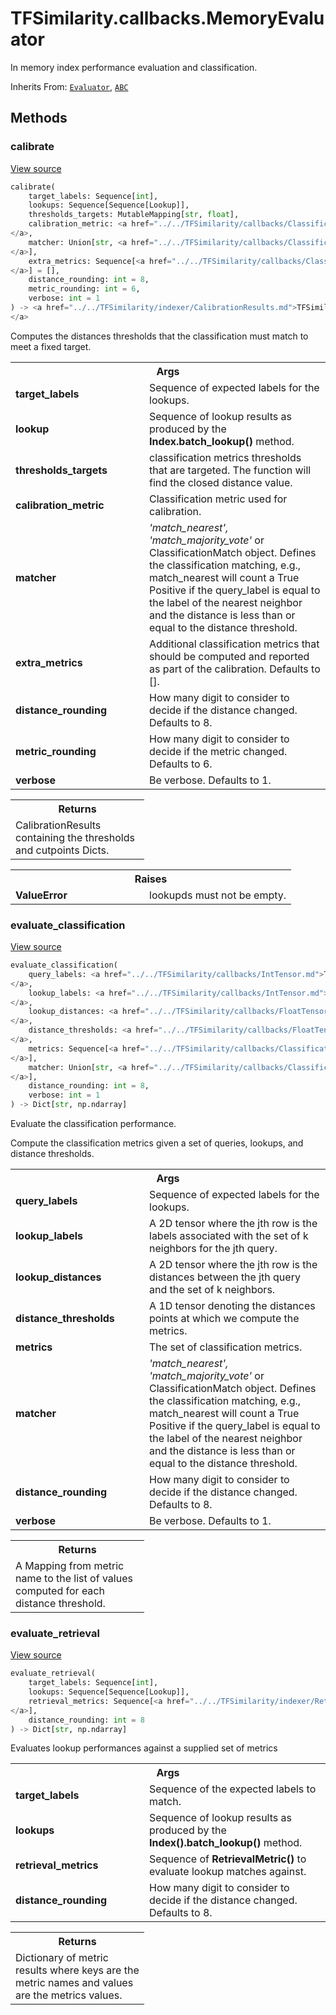# TFSimilarity.callbacks.MemoryEvaluator





In memory index performance evaluation and classification.

Inherits From: [`Evaluator`](../../TFSimilarity/callbacks/Evaluator.md), [`ABC`](../../TFSimilarity/distances/ABC.md)

<!-- Placeholder for "Used in" -->


## Methods

<h3 id="calibrate">calibrate</h3>

<a target="_blank" href="https://github.com/tensorflow/similarity/blob/master/tensorflow_similarity/evaluators/memory_evaluator.py#L176-L366">View source</a>

```python
calibrate(
    target_labels: Sequence[int],
    lookups: Sequence[Sequence[Lookup]],
    thresholds_targets: MutableMapping[str, float],
    calibration_metric: <a href="../../TFSimilarity/callbacks/ClassificationMetric.md">TFSimilarity.callbacks.ClassificationMetric```
</a>,
    matcher: Union[str, <a href="../../TFSimilarity/callbacks/ClassificationMatch.md">TFSimilarity.callbacks.ClassificationMatch```
</a>],
    extra_metrics: Sequence[<a href="../../TFSimilarity/callbacks/ClassificationMetric.md">TFSimilarity.callbacks.ClassificationMetric```
</a>] = [],
    distance_rounding: int = 8,
    metric_rounding: int = 6,
    verbose: int = 1
) -> <a href="../../TFSimilarity/indexer/CalibrationResults.md">TFSimilarity.indexer.CalibrationResults```
</a>
```


Computes the distances thresholds that the classification must match to
meet a fixed target.

<!-- Tabular view -->
 <table class="responsive fixed orange">
<colgroup><col width="214px"><col></colgroup>
<tr><th colspan="2">Args</th></tr>

<tr>
<td>
<b>target_labels</b>
</td>
<td>
Sequence of expected labels for the lookups.
</td>
</tr><tr>
<td>
<b>lookup</b>
</td>
<td>
Sequence of lookup results as produced by the
<b>Index.batch_lookup()</b> method.
</td>
</tr><tr>
<td>
<b>thresholds_targets</b>
</td>
<td>
classification metrics thresholds that are
targeted. The function will find the closed distance value.
</td>
</tr><tr>
<td>
<b>calibration_metric</b>
</td>
<td>
Classification metric used for calibration.
</td>
</tr><tr>
<td>
<b>matcher</b>
</td>
<td>
<i>'match_nearest', 'match_majority_vote'</i> or
ClassificationMatch object. Defines the classification matching,
e.g., match_nearest will count a True Positive if the query_label
is equal to the label of the nearest neighbor and the distance is
less than or equal to the distance threshold.
</td>
</tr><tr>
<td>
<b>extra_metrics</b>
</td>
<td>
Additional classification metrics that should be
computed and reported as part of the calibration. Defaults to [].
</td>
</tr><tr>
<td>
<b>distance_rounding</b>
</td>
<td>
How many digit to consider to
decide if the distance changed. Defaults to 8.
</td>
</tr><tr>
<td>
<b>metric_rounding</b>
</td>
<td>
How many digit to consider to decide if
the metric changed. Defaults to 6.
</td>
</tr><tr>
<td>
<b>verbose</b>
</td>
<td>
Be verbose. Defaults to 1.
</td>
</tr>
</table>



<!-- Tabular view -->
 <table class="responsive fixed orange">
<colgroup><col width="214px"><col></colgroup>
<tr><th colspan="2">Returns</th></tr>
<tr class="alt">
<td colspan="2">
CalibrationResults containing the thresholds and cutpoints Dicts.
</td>
</tr>

</table>



<!-- Tabular view -->
 <table class="responsive fixed orange">
<colgroup><col width="214px"><col></colgroup>
<tr><th colspan="2">Raises</th></tr>

<tr>
<td>
<b>ValueError</b>
</td>
<td>
lookupds must not be empty.
</td>
</tr>
</table>



<h3 id="evaluate_classification">evaluate_classification</h3>

<a target="_blank" href="https://github.com/tensorflow/similarity/blob/master/tensorflow_similarity/evaluators/memory_evaluator.py#L98-L174">View source</a>

```python
evaluate_classification(
    query_labels: <a href="../../TFSimilarity/callbacks/IntTensor.md">TFSimilarity.callbacks.IntTensor```
</a>,
    lookup_labels: <a href="../../TFSimilarity/callbacks/IntTensor.md">TFSimilarity.callbacks.IntTensor```
</a>,
    lookup_distances: <a href="../../TFSimilarity/callbacks/FloatTensor.md">TFSimilarity.callbacks.FloatTensor```
</a>,
    distance_thresholds: <a href="../../TFSimilarity/callbacks/FloatTensor.md">TFSimilarity.callbacks.FloatTensor```
</a>,
    metrics: Sequence[<a href="../../TFSimilarity/callbacks/ClassificationMetric.md">TFSimilarity.callbacks.ClassificationMetric```
</a>],
    matcher: Union[str, <a href="../../TFSimilarity/callbacks/ClassificationMatch.md">TFSimilarity.callbacks.ClassificationMatch```
</a>],
    distance_rounding: int = 8,
    verbose: int = 1
) -> Dict[str, np.ndarray]
```


Evaluate the classification performance.

Compute the classification metrics given a set of queries, lookups, and
distance thresholds.

<!-- Tabular view -->
 <table class="responsive fixed orange">
<colgroup><col width="214px"><col></colgroup>
<tr><th colspan="2">Args</th></tr>

<tr>
<td>
<b>query_labels</b>
</td>
<td>
Sequence of expected labels for the lookups.
</td>
</tr><tr>
<td>
<b>lookup_labels</b>
</td>
<td>
A 2D tensor where the jth row is the labels
associated with the set of k neighbors for the jth query.
</td>
</tr><tr>
<td>
<b>lookup_distances</b>
</td>
<td>
A 2D tensor where the jth row is the distances
between the jth query and the set of k neighbors.
</td>
</tr><tr>
<td>
<b>distance_thresholds</b>
</td>
<td>
A 1D tensor denoting the distances points at
which we compute the metrics.
</td>
</tr><tr>
<td>
<b>metrics</b>
</td>
<td>
The set of classification metrics.
</td>
</tr><tr>
<td>
<b>matcher</b>
</td>
<td>
<i>'match_nearest', 'match_majority_vote'</i> or
ClassificationMatch object. Defines the classification matching,
e.g., match_nearest will count a True Positive if the query_label
is equal to the label of the nearest neighbor and the distance is
less than or equal to the distance threshold.
</td>
</tr><tr>
<td>
<b>distance_rounding</b>
</td>
<td>
How many digit to consider to
decide if the distance changed. Defaults to 8.
</td>
</tr><tr>
<td>
<b>verbose</b>
</td>
<td>
Be verbose. Defaults to 1.
</td>
</tr>
</table>



<!-- Tabular view -->
 <table class="responsive fixed orange">
<colgroup><col width="214px"><col></colgroup>
<tr><th colspan="2">Returns</th></tr>
<tr class="alt">
<td colspan="2">
A Mapping from metric name to the list of values computed for each
distance threshold.
</td>
</tr>

</table>



<h3 id="evaluate_retrieval">evaluate_retrieval</h3>

<a target="_blank" href="https://github.com/tensorflow/similarity/blob/master/tensorflow_similarity/evaluators/memory_evaluator.py#L39-L96">View source</a>

```python
evaluate_retrieval(
    target_labels: Sequence[int],
    lookups: Sequence[Sequence[Lookup]],
    retrieval_metrics: Sequence[<a href="../../TFSimilarity/indexer/RetrievalMetric.md">TFSimilarity.indexer.RetrievalMetric```
</a>],
    distance_rounding: int = 8
) -> Dict[str, np.ndarray]
```


Evaluates lookup performances against a supplied set of metrics


<!-- Tabular view -->
 <table class="responsive fixed orange">
<colgroup><col width="214px"><col></colgroup>
<tr><th colspan="2">Args</th></tr>

<tr>
<td>
<b>target_labels</b>
</td>
<td>
Sequence of the expected labels to match.
</td>
</tr><tr>
<td>
<b>lookups</b>
</td>
<td>
Sequence of lookup results as produced by the
<b>Index().batch_lookup()</b> method.
</td>
</tr><tr>
<td>
<b>retrieval_metrics</b>
</td>
<td>
Sequence of <b>RetrievalMetric()</b> to evaluate
lookup matches against.
</td>
</tr><tr>
<td>
<b>distance_rounding</b>
</td>
<td>
How many digit to consider to decide if
the distance changed. Defaults to 8.
</td>
</tr>
</table>



<!-- Tabular view -->
 <table class="responsive fixed orange">
<colgroup><col width="214px"><col></colgroup>
<tr><th colspan="2">Returns</th></tr>
<tr class="alt">
<td colspan="2">
Dictionary of metric results where keys are the metric names and
values are the metrics values.
</td>
</tr>

</table>





